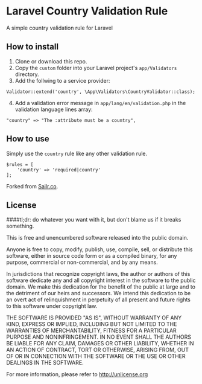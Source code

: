 Laravel Country Validation Rule
================================

A simple country validation rule for Laravel

## How to install

1. Clone or download this repo.
2. Copy the ``custom`` folder into your Laravel project's ``app/Validators`` directory.
3. Add the follwing to a service provider:

```
Validator::extend('country', \App\Validators\CountryValidator::class);
```

4. Add a validation error message in ``app/lang/en/validation.php`` in the validation language lines array:

```
"country" => "The :attribute must be a country",
```

## How to use

Simply use the ``country`` rule like any other validation rule.

```
$rules = [
    'country' => 'required|country'
];
```

Forked from [Sailr.co](http://sailr.co).

## License

####tl;dr: do whatever you want with it, but don't blame us if it breaks something.

This is free and unencumbered software released into the public domain.

Anyone is free to copy, modify, publish, use, compile, sell, or
distribute this software, either in source code form or as a compiled
binary, for any purpose, commercial or non-commercial, and by any
means.

In jurisdictions that recognize copyright laws, the author or authors
of this software dedicate any and all copyright interest in the
software to the public domain. We make this dedication for the benefit
of the public at large and to the detriment of our heirs and
successors. We intend this dedication to be an overt act of
relinquishment in perpetuity of all present and future rights to this
software under copyright law.

THE SOFTWARE IS PROVIDED "AS IS", WITHOUT WARRANTY OF ANY KIND,
EXPRESS OR IMPLIED, INCLUDING BUT NOT LIMITED TO THE WARRANTIES OF
MERCHANTABILITY, FITNESS FOR A PARTICULAR PURPOSE AND NONINFRINGEMENT.
IN NO EVENT SHALL THE AUTHORS BE LIABLE FOR ANY CLAIM, DAMAGES OR
OTHER LIABILITY, WHETHER IN AN ACTION OF CONTRACT, TORT OR OTHERWISE,
ARISING FROM, OUT OF OR IN CONNECTION WITH THE SOFTWARE OR THE USE OR
OTHER DEALINGS IN THE SOFTWARE.

For more information, please refer to <http://unlicense.org>